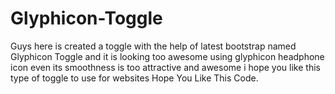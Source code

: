 # Glyphicon-Toggle
Guys here is created a toggle with the help of latest bootstrap named Glyphicon Toggle and it is looking too awesome using glyphicon headphone icon even its smoothness is too attractive and awesome i hope you like this type of toggle to use for websites Hope You Like This Code.
